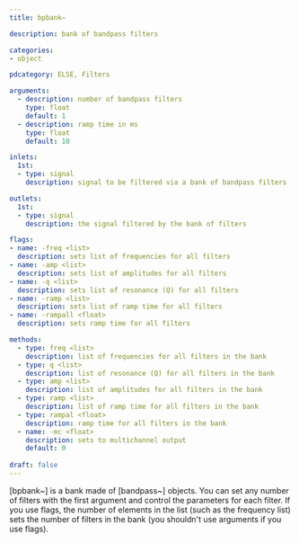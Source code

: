 ```yaml
---
title: bpbank~

description: bank of bandpass filters

categories:
- object

pdcategory: ELSE, Filters

arguments:
  - description: number of bandpass filters
    type: float
    default: 1
  - description: ramp time in ms
    type: float
    default: 10

inlets:
  1st:
  - type: signal
    description: signal to be filtered via a bank of bandpass filters

outlets:
  1st:
  - type: signal
    description: the signal filtered by the bank of filters

flags:
- name: -freq <list>
  description: sets list of frequencies for all filters
- name: -amp <list>
  description: sets list of amplitudes for all filters
- name: -q <list>
  description: sets list of resonance (Q) for all filters
- name: -ramp <list>
  description: sets list of ramp time for all filters
- name: -rampall <float>
  description: sets ramp time for all filters

methods:
  - type: freq <list>
    description: list of frequencies for all filters in the bank
  - type: q <list>
    description: list of resonance (Q) for all filters in the bank
  - type: amp <list>
    description: list of amplitudes for all filters in the bank
  - type: ramp <list>
    description: list of ramp time for all filters in the bank
  - type: rampal <float>
    description: ramp time for all filters in the bank
  - name: -mc <float>
    description: sets to multichannel output
    default: 0
    
draft: false
---
```


[bpbank~] is a bank made of [bandpass~] objects. You can set any number of filters with the first argument and control the parameters for each filter. If you use flags, the number of elements in the list (such as the frequency list) sets the number of filters in the bank (you shouldn't use arguments if you use flags).
